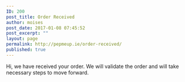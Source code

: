```yaml
---
ID: 200
post_title: Order Received
author: moises
post_date: 2017-01-08 07:45:52
post_excerpt: ""
layout: page
permalink: http://pepmeup.ie/order-received/
published: true
---
```

Hi, we have received your order. We will validate the order and will take necessary steps to move forward.
